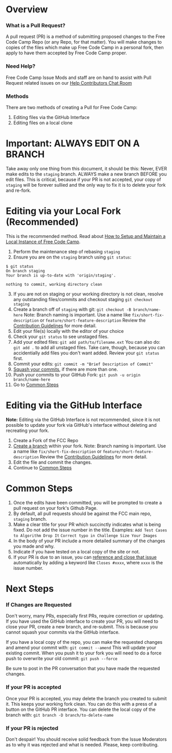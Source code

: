 # Overview
### What is a Pull Request?
A pull request (PR) is a method of submitting proposed changes to the Free Code Camp Repo (or any Repo, for that matter).  You will make changes to copies of the files which make up Free Code Camp in a personal fork, then apply to have them accepted by Free Code Camp proper.

### Need Help?
Free Code Camp Issue Mods and staff are on hand to assist with Pull Request related issues on our [Help Contributors Chat Room](https://gitter.im/FreeCodeCamp/HelpContributors)

### Methods
There are two methods of creating a Pull for Free Code Camp:

1. Editing files via the GitHub Interface
2. Editing files on a local clone

# Important: ALWAYS EDIT ON A BRANCH
Take away only one thing from this document, it should be this:  Never, EVER make edits to the `staging` branch.  ALWAYS make a new branch BEFORE you edit files.  This is critical, because if your PR is not accepted, your copy of `staging` will be forever sullied and the only way to fix it is to delete your fork and re-fork.

# Editing via your Local Fork (Recommended)
This is the recommended method.  Read about [How to Setup and Maintain a Local Instance of Free Code Camp](How-To-Fork-And-Maintain-a-Local-Instance-of-Free-Code-Camp).

1. Perform the maintenance step of rebasing `staging`
2. Ensure you are on the `staging` branch using `git status`:
  ```
  $ git status
  On branch staging
  Your branch is up-to-date with 'origin/staging'.
  
  nothing to commit, working directory clean
  ```
3. If you are not on staging or your working directory is not clean, resolve any outstanding files/commits and checkout staging
`git checkout staging`
4. Create a branch off of `staging` with git:
`git checkout -B branch/name-here`
Note: Branch naming is important.
Use a name like `fix/short-fix-description` or `feature/short-feature-description`
Review the [Contribution Guidelines](https://github.com/FreeCodeCamp/FreeCodeCamp/blob/staging/CONTRIBUTING.md) for more detail.
5. Edit your file(s) locally with the editor of your choice
6. Check your `git status` to see unstaged files.
7. Add your edited files:
`git add path/to/filename.ext`
You can also do:
`git add .`
to add all unstaged files.  Take care, though, because you can accidentially add files you don't want added.  Review your `git status` first.
8. Commit your edits:
`git commit -m "Brief Description of Commit"`
9. [Squash your commits](Git-Squash), if there are more than one.
10. Push your commits to your GitHub Fork:
`git push -u origin branch/name-here`
11. Go to [Common Steps](FCC-Pull-Request#common-steps)

# Editing via the GitHub Interface
**Note:** Editing via the GitHub Interface is not recommended, since it is not possible to update your fork via GitHub's interface without deleting and recreating your fork.

1. Create a Fork of the FCC Repo
2. [Create a branch](https://help.github.com/articles/creating-and-deleting-branches-within-your-repository/) within your fork.
Note: Branch naming is important.
Use a name like `fix/short-fix-description` or `feature/short-feature-description`
Review the [Contribution Guidelines](https://github.com/FreeCodeCamp/FreeCodeCamp/blob/staging/CONTRIBUTING.md) for more detail.
3. Edit the file and commit the changes.
4. Continue to [Common Steps](FCC-Pull-Request#common-steps)


# Common Steps

1. Once the edits have been committed, you will be prompted to create a pull request on your fork's Github Page.
2. By default, all pull requests should be against the FCC main repo, `staging` branch.
3. Make a clear title for your PR which succinctly indicates what is being fixed.  Do not add the issue number in the title.
Examples:
`Add Test Cases to Algorithm Drop It`
`Correct typo in Challenge Size Your Images`
4. In the body of your PR include a more detailed summary of the changes you made and why.
5. Indicate if you have tested on a local copy of the site or not.
6. If your PR is due to an issue, you can [reference and close that issue](https://help.github.com/articles/closing-issues-via-commit-messages/) automatically by adding a keyword like `Closes #xxxx`, where `xxxx` is the issue number.

# Next Steps
### If Changes are Requested
Don't worry, many PRs, especially first PRs, require correction or updating.  If you have used the GitHub interface to create your PR, you will need to close your PR, create a new branch, and re-submit.  This is because you cannot squash your commits via the GitHub interface.

If you have a local copy of the repo, you can make the requested changes and amend your commit with:
`git commit --amend`
This will update your existing commit.  When you push it to your fork you will need to do a force push to overwrite your old commit:
`git push --force`

Be sure to post in the PR conversation that you have made the requested changes.

### If your PR is accepted
Once your PR is accepted, you may delete the branch you created to submit it.  This keeps your working fork clean.  You can do this with a press of a button on the GitHub PR interface.
You can delete the local copy of the branch with:
`git branch -D branch/to-delete-name`

### If your PR is rejected
Don't despair!  You should receive solid feedback from the Issue Moderators as to why it was rejected and what is needed.  Please, keep contributing.
